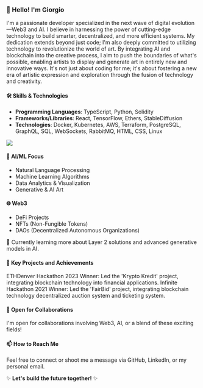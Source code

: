 ### 👋 Hello! I'm Giorgio

I'm a passionate developer specialized in the next wave of digital evolution—Web3 and AI. I believe in harnessing the power of cutting-edge technology to build smarter, decentralized, and more efficient systems. My dedication extends beyond just code; I'm also deeply committed to utilizing technology to revolutionize the world of art. By integrating AI and blockchain into the creative process, I aim to push the boundaries of what's possible, enabling artists to display and generate art in entirely new and innovative ways. It's not just about coding for me; it's about fostering a new era of artistic expression and exploration through the fusion of technology and creativity.

#### 🛠 Skills & Technologies
- **Programming Languages**: TypeScript, Python, Solidity
- **Frameworks/Libraries**: React, TensorFlow, Ethers, StableDiffusion
- **Technologies**: Docker, Kubernetes, AWS, Terraform, PostgreSQL, GraphQL, SQL, WebSockets, RabbitMQ, HTML, CSS, Linux

 <img src="https://github-readme-stats.vercel.app/api/top-langs?username=giorgio-villani&layout=compact"/>

#### 🤖 AI/ML Focus
- Natural Language Processing
- Machine Learning Algorithms
- Data Analytics & Visualization
- Generative & AI Art

#### 🌐 Web3
- DeFi Projects
- NFTs (Non-Fungible Tokens)
- DAOs (Decentralized Autonomous Organizations)

🌱 Currently learning more about Layer 2 solutions and advanced generative models in AI.

#### 🔑 Key Projects and Achievements
ETHDenver Hackathon 2023 Winner: Led the 'Krypto Kredit' project, integrating blockchain technology into financial applications.
Infinite Hackathon 2021 Winner: Led the 'FairBid' project, integrating blockchain technology decentralized auction system and ticketing system.

#### 🤝 Open for Collaborations
I'm open for collaborations involving Web3, AI, or a blend of these exciting fields!

#### 📫 How to Reach Me
Feel free to connect or shoot me a message via GitHub, LinkedIn, or my personal email.

✨ **Let's build the future together!** ✨

<!--
#### 💼 Professional History
For my professional history, please visit my [LinkedIn profile](#).
--!>
